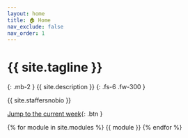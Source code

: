 ```yaml
---
layout: home
title: 🏠 Home
nav_exclude: false
nav_order: 1
---
```


# {{ site.tagline }}

{: .mb-2 }
{{ site.description }}
{: .fs-6 .fw-300 }

{{ site.staffersnobio }}

<!-- {: .warning }
This site is **under construction**. Anything you read here is not finalized. This disclaimer will be removed when the site is ready for Summer 2025. -->

<!-- {: .success }
>The Final Exam is **this Saturday, August 3rd from 11:30-2:30PM** in Mosaic 0204.
> 
> Our final review session will be held Friday, Aug 2nd, 12-2PM in HDSI 123 and at this [Zoom link](https://ucsd.zoom.us/j/91582761222?pwd=GkOIDavqvnTOb4Z5ixRQLNO1Z9hawe.1).
>
>If at least 75% of the class fills out both [SETs](https://academicaffairs.ucsd.edu/Modules/Evals/) and the internal [End-of-Quarter Survey](https://forms.gle/VKnJsw2JSHixkUDW6), then the entire class will have **1% of extra credit added to their overall grade**. The deadline is Saturday, August 3rd at 8AM. -->

<!--{: .success }
**Tip: When working on assignments, use Ctrl+F on this page to search for a keyword and quickly find the relevant lecture. Click the ✏️ emoji to open a static version of the lecture for reference, which is much faster than loading it on DataHub. Also, make sure to use the [reference sheet](https://drive.google.com/file/d/1ky0Np67HS2O4LO913P-ing97SJG0j27n/view?usp=sharing)!**-->

<!-- {: .success }
Welcome to DSC 10! To start, read the [syllabus](https://dsc10.com/syllabus) carefully, paying special attention to the ["Getting Started"](https://dsc10.com/syllabus/#-getting-started) section. Make sure to complete the Welcome Survey and [Pretest](https://practice.dsc10.com/pretest/) to get off to a good start! -->

<!-- {: .success}
We have a busy week in DSC 10. See [Ed](https://edstem.org/us/courses/60685/discussion/5101370) for a breakdown of the week's deadlines and our [recommended plan](https://edstem.org/us/courses/60685/discussion/5101370#:~:text=Weekly%20Plan%3A,DSC%2010%2Drelated%3A). -->

<!-- {: .success}
The Midterm Exam is this Thursday, July 18 from 11-11:50AM in Mosaic 0204, our usual lecture time and room. Details on logistics, format, etc can be found [on Ed](https://edstem.org/us/courses/60685/discussion/5105021). -->


[Jump to the current week](#week-3-simulation-sampling-confidence-intervals-midterm){: .btn }

{% for module in site.modules %}
{{ module }}
{% endfor %}
